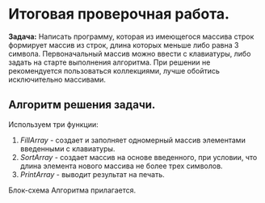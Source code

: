 # Итоговая проверочная работа.
**Задача:** Написать программу, которая из имеющегося массива строк формирует массив из строк, длина которых меньше либо равна 3 символа. Первоначальный массив можно ввести с клавиатуры, либо задать на старте выполнения алгоритма. При решении не рекомендуется пользоваться коллекциями, лучше обойтись исключительно массивами.

## Алгоритм решения задачи.
Используем три функции:
1. _FillArray_ - создает и заполняет одномерный массив элементами введенными с клавиатуры.
2. _SortArray_ - создает массив на основе введенного, при условии, что длина элемента нового массива не более трех символов.
3. _PrintArray_ - выводит результат на печать.

Блок-схема Алгоритма прилагается.